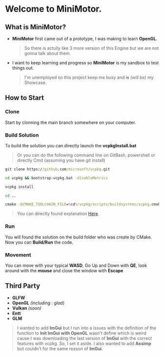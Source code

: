 # Welcome to MiniMotor.
## What is MiniMotor?
- **MiniMotor** first came out of a prototype, I was making to learn **OpenGL**.
  > So there is actully like 3 more version of this Engine but we are not gonna talk about them.
- I want to keep learning and progress so **MiniMotor** is my sandbox to test things out.
  > I'm unemployed so this project keep me busy and ~~is~~ *(will be)* my Showcase.
## How to Start
### Clone
Start by clonning the main branch somewhere on your computer.
### Build Solution
To build the solution you can directly launch the **vcpkgInstall.bat**
> Or you can do the following command line on GitBash, powershell or directly Cmd (assuming you have git install)
```cmd
git clone https://github.com/microsoft/vcpkg.git
```
```cmd
cd vcpkg && bootstrap-vcpkg.bat -disableMetrics
```
```cmd
vcpkg install
```
```cmd
cd ..
```
```cmd
cmake -DCMAKE_TOOLCHAIN_FILE=%cd%/vcpkg/scripts/buildsystems/vcpkg.cmake  -S %cd% -B %cd%/Build
```
> You can directly found explanation [Here](https://learn.microsoft.com/fr-fr/vcpkg/get_started/get-started?pivots=shell-cmd).
### Run
You will found the solution on the build folder who was create by CMake.
Now you can **Build/Run** the code.
### Movement
You can move with your typical **WASD**, Go Up and Down with **QE**, look around with the **mouse** and close the window with **Escape**
## Third Party
- **GLFW**
- **OpenGL** *(including : glad)*
- **Vulkan** *(soon)*
- **Entt**
- **GLM**
> I wanted to add **ImGui** but I run into a issues with the definition of the function to **Init ImGui with OpenGL** wasn't define which is weird cause I was downloading the last version of **ImGui** with the correct features with vcpkg. So, I set it aside.
> I also wanted to add **Assimp** but couldn't for the same reason of **ImGui**.
 
